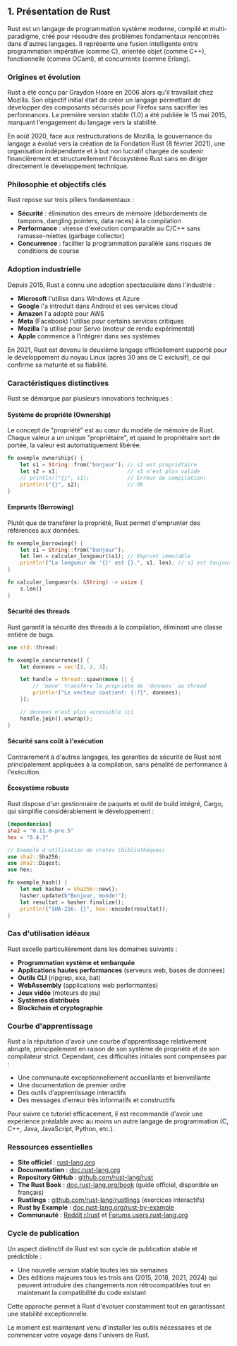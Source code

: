 ## 1\. Présentation de Rust

Rust est un langage de programmation système moderne, compilé et multi-paradigme, créé pour résoudre des problèmes fondamentaux rencontrés dans d'autres langages. Il représente une fusion intelligente entre programmation impérative (comme C), orientée objet (comme C++), fonctionnelle (comme OCaml), et concurrente (comme Erlang).

### Origines et évolution

Rust a été conçu par Graydon Hoare en 2006 alors qu'il travaillait chez Mozilla. Son objectif initial était de créer un langage permettant de développer des composants sécurisés pour Firefox sans sacrifier les performances. La première version stable (1.0) a été publiée le 15 mai 2015, marquant l'engagement du langage vers la stabilité.

En août 2020, face aux restructurations de Mozilla, la gouvernance du langage a évolué vers la création de la Fondation Rust (8 février 2021), une organisation indépendante et à but non lucratif chargée de soutenir financièrement et structurellement l'écosystème Rust sans en diriger directement le développement technique.

### Philosophie et objectifs clés

Rust repose sur trois piliers fondamentaux :

- **Sécurité** : élimination des erreurs de mémoire (débordements de tampons, dangling pointers, data races) à la compilation
- **Performance** : vitesse d'exécution comparable au C/C++ sans ramasse-miettes (garbage collector)
- **Concurrence** : faciliter la programmation parallèle sans risques de conditions de course

### Adoption industrielle

Depuis 2015, Rust a connu une adoption spectaculaire dans l'industrie :

- **Microsoft** l'utilise dans Windows et Azure
- **Google** l'a introduit dans Android et ses services cloud
- **Amazon** l'a adopté pour AWS
- **Meta** (Facebook) l'utilise pour certains services critiques
- **Mozilla** l'a utilisé pour Servo (moteur de rendu expérimental)
- **Apple** commence à l'intégrer dans ses systèmes

En 2021, Rust est devenu le deuxième langage officiellement supporté pour le développement du noyau Linux (après 30 ans de C exclusif), ce qui confirme sa maturité et sa fiabilité.

### Caractéristiques distinctives

Rust se démarque par plusieurs innovations techniques :

#### Système de propriété (Ownership)

Le concept de "propriété" est au cœur du modèle de mémoire de Rust. Chaque valeur a un unique "propriétaire", et quand le propriétaire sort de portée, la valeur est automatiquement libérée.

``` rust
fn exemple_ownership() {
    let s1 = String::from("bonjour"); // s1 est propriétaire
    let s2 = s1;                      // s1 n'est plus valide
    // println!("{}", s1);            // Erreur de compilation!
    println!("{}", s2);               // OK
}
```

#### Emprunts (Borrowing)

Plutôt que de transférer la propriété, Rust permet d'emprunter des références aux données.

``` rust
fn exemple_borrowing() {
    let s1 = String::from("bonjour");
    let len = calculer_longueur(&s1); // Emprunt immutable
    println!("La longueur de '{}' est {}.", s1, len); // s1 est toujours utilisable
}

fn calculer_longueur(s: &String) -> usize {
    s.len()
}
```

#### Sécurité des threads

Rust garantit la sécurité des threads à la compilation, éliminant une classe entière de bugs.

``` rust
use std::thread;

fn exemple_concurrence() {
    let donnees = vec![1, 2, 3];

    let handle = thread::spawn(move || {
        // 'move' transfère la propriété de 'donnees' au thread
        println!("Le vecteur contient: {:?}", donnees);
    });

    // donnees n'est plus accessible ici
    handle.join().unwrap();
}
```

#### Sécurité sans coût à l'exécution

Contrairement à d'autres langages, les garanties de sécurité de Rust sont principalement appliquées à la compilation, sans pénalité de performance à l'exécution.

#### Écosystème robuste

Rust dispose d'un gestionnaire de paquets et outil de build intégré, Cargo, qui simplifie considérablement le développement :

``` toml
[dependencies]
sha2 = "0.11.0-pre.5"
hex = "0.4.3"

```

``` rust
// Exemple d'utilisation de crates (bibliothèques)
use sha2::Sha256;
use sha2::Digest;
use hex;

fn exemple_hash() {
    let mut hasher = Sha256::new();
    hasher.update(b"Bonjour, monde!");
    let resultat = hasher.finalize();
    println!("SHA-256: {}", hex::encode(resultat));
}
```

### Cas d'utilisation idéaux

Rust excelle particulièrement dans les domaines suivants :

- **Programmation système et embarquée**
- **Applications hautes performances** (serveurs web, bases de données)
- **Outils CLI** (ripgrep, exa, bat)
- **WebAssembly** (applications web performantes)
- **Jeux vidéo** (moteurs de jeu)
- **Systèmes distribués**
- **Blockchain et cryptographie**

### Courbe d'apprentissage

Rust a la réputation d'avoir une courbe d'apprentissage relativement abrupte, principalement en raison de son système de propriété et de son compilateur strict. Cependant, ces difficultés initiales sont compensées par :

- Une communauté exceptionnellement accueillante et bienveillante
- Une documentation de premier ordre
- Des outils d'apprentissage interactifs
- Des messages d'erreur très informatifs et constructifs

Pour suivre ce tutoriel efficacement, il est recommandé d'avoir une expérience préalable avec au moins un autre langage de programmation (C, C++, Java, JavaScript, Python, etc.).

### Ressources essentielles

- **Site officiel** : [rust-lang.org](https://www.rust-lang.org)
- **Documentation** : [doc.rust-lang.org](https://doc.rust-lang.org)
- **Repository GitHub** : [github.com/rust-lang/rust](https://github.com/rust-lang/rust)
- **The Rust Book** : [doc.rust-lang.org/book](https://doc.rust-lang.org/book/) (guide officiel, disponible en français)
- **Rustlings** : [github.com/rust-lang/rustlings](https://github.com/rust-lang/rustlings) (exercices interactifs)
- **Rust by Example** : [doc.rust-lang.org/rust-by-example](https://doc.rust-lang.org/rust-by-example/)
- **Communauté** : [Reddit r/rust](https://www.reddit.com/r/rust/) et [Forums users.rust-lang.org](https://users.rust-lang.org/)

### Cycle de publication

Un aspect distinctif de Rust est son cycle de publication stable et prédictible :

- Une nouvelle version stable toutes les six semaines
- Des éditions majeures tous les trois ans (2015, 2018, 2021, 2024) qui peuvent introduire des changements non rétrocompatibles tout en maintenant la compatibilité du code existant

Cette approche permet à Rust d'évoluer constamment tout en garantissant une stabilité exceptionnelle.

Le moment est maintenant venu d'installer les outils nécessaires et de commencer votre voyage dans l'univers de Rust.
